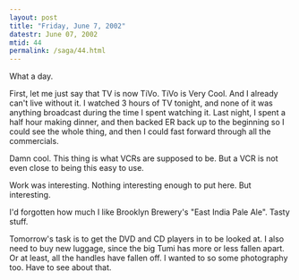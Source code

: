 ```yaml
---
layout: post
title: "Friday, June 7, 2002"
datestr: June 07, 2002
mtid: 44
permalink: /saga/44.html
---
```


What a day.

First, let me just say that TV is now TiVo. TiVo is Very Cool. And I already
can't live without it. I watched 3 hours of TV tonight, and none of it was anything
broadcast during the time I spent watching it. Last night, I spent a half hour
making dinner, and then backed ER back up to the beginning so I could see the
whole thing, and then I could fast forward through all the commercials.

Damn cool. This thing is what VCRs are supposed to be. But a VCR is not even
close to being this easy to use.

Work was interesting. Nothing interesting enough to put here. But interesting.

I'd forgotten how much I like Brooklyn Brewery's "East India Pale Ale".
Tasty stuff.

Tomorrow's task is to get the DVD and CD players in to be looked at. I also
need to buy new luggage, since the big Tumi has more or less fallen apart. Or
at least, all the handles have fallen off. I wanted to so some photography too.
Have to see about that.

